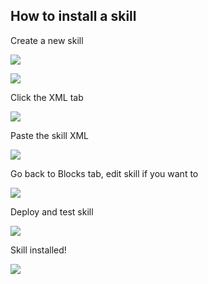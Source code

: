 ## How to install a skill

Create a new skill

![](images/new_skill.png)

![](images/skill_builder.png)

Click the XML tab

![](images/xml_Tab.png)

Paste the skill XML

![](images/xml_paste.png)

Go back to Blocks tab, edit skill if you want to

![](images/blocks_tab.png)

Deploy and test skill

![](images/deploy.png)

Skill installed!

![](images/skill_installed.png)